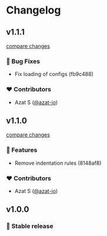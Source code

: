 # Changelog


## v1.1.1

[compare changes](https://undefined/undefined/compare/v1.1.0...v1.1.1)


### 🐞 Bug Fixes

  - Fix loading of configs (fb9c488)

### ❤️  Contributors

- Azat S ([@azat-io](http://github.com/azat-io))

## v1.1.0

[compare changes](https://undefined/undefined/compare/v1.0.0...v1.1.0)


### 🚀 Features

  - Remove indentation rules (8148af8)

### ❤️  Contributors

- Azat S ([@azat-io](http://github.com/azat-io))

## v1.0.0


### 🎉 Stable release
